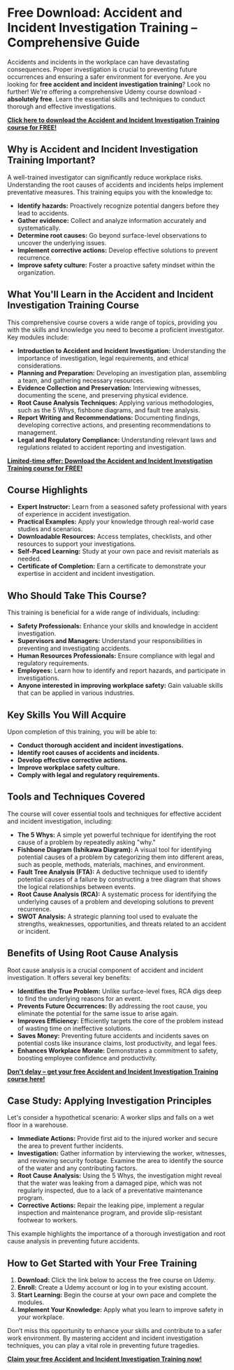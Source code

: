 # Free Download: Accident and Incident Investigation Training – Comprehensive Guide

Accidents and incidents in the workplace can have devastating consequences. Proper investigation is crucial to preventing future occurrences and ensuring a safer environment for everyone. Are you looking for **free accident and incident investigation training**? Look no further! We're offering a comprehensive Udemy course download - **absolutely free**. Learn the essential skills and techniques to conduct thorough and effective investigations.

[**Click here to download the Accident and Incident Investigation Training course for FREE!**](https://udemywork.com/accident-and-incident-investigation-training)

## Why is Accident and Incident Investigation Training Important?

A well-trained investigator can significantly reduce workplace risks. Understanding the root causes of accidents and incidents helps implement preventative measures. This training equips you with the knowledge to:

*   **Identify hazards:** Proactively recognize potential dangers before they lead to accidents.
*   **Gather evidence:** Collect and analyze information accurately and systematically.
*   **Determine root causes:** Go beyond surface-level observations to uncover the underlying issues.
*   **Implement corrective actions:** Develop effective solutions to prevent recurrence.
*   **Improve safety culture:** Foster a proactive safety mindset within the organization.

## What You'll Learn in the Accident and Incident Investigation Training Course

This comprehensive course covers a wide range of topics, providing you with the skills and knowledge you need to become a proficient investigator. Key modules include:

*   **Introduction to Accident and Incident Investigation:** Understanding the importance of investigation, legal requirements, and ethical considerations.
*   **Planning and Preparation:** Developing an investigation plan, assembling a team, and gathering necessary resources.
*   **Evidence Collection and Preservation:** Interviewing witnesses, documenting the scene, and preserving physical evidence.
*   **Root Cause Analysis Techniques:** Applying various methodologies, such as the 5 Whys, fishbone diagrams, and fault tree analysis.
*   **Report Writing and Recommendations:** Documenting findings, developing corrective actions, and presenting recommendations to management.
*   **Legal and Regulatory Compliance:** Understanding relevant laws and regulations related to accident reporting and investigation.

[**Limited-time offer: Download the Accident and Incident Investigation Training course for FREE!**](https://udemywork.com/accident-and-incident-investigation-training)

## Course Highlights

*   **Expert Instructor:** Learn from a seasoned safety professional with years of experience in accident investigation.
*   **Practical Examples:** Apply your knowledge through real-world case studies and scenarios.
*   **Downloadable Resources:** Access templates, checklists, and other resources to support your investigations.
*   **Self-Paced Learning:** Study at your own pace and revisit materials as needed.
*   **Certificate of Completion:** Earn a certificate to demonstrate your expertise in accident and incident investigation.

## Who Should Take This Course?

This training is beneficial for a wide range of individuals, including:

*   **Safety Professionals:** Enhance your skills and knowledge in accident investigation.
*   **Supervisors and Managers:** Understand your responsibilities in preventing and investigating accidents.
*   **Human Resources Professionals:** Ensure compliance with legal and regulatory requirements.
*   **Employees:** Learn how to identify and report hazards, and participate in investigations.
*   **Anyone interested in improving workplace safety:** Gain valuable skills that can be applied in various industries.

## Key Skills You Will Acquire

Upon completion of this training, you will be able to:

*   **Conduct thorough accident and incident investigations.**
*   **Identify root causes of accidents and incidents.**
*   **Develop effective corrective actions.**
*   **Improve workplace safety culture.**
*   **Comply with legal and regulatory requirements.**

## Tools and Techniques Covered

The course will cover essential tools and techniques for effective accident and incident investigation, including:

*   **The 5 Whys:** A simple yet powerful technique for identifying the root cause of a problem by repeatedly asking "why."
*   **Fishbone Diagram (Ishikawa Diagram):** A visual tool for identifying potential causes of a problem by categorizing them into different areas, such as people, methods, materials, machines, and environment.
*   **Fault Tree Analysis (FTA):** A deductive technique used to identify potential causes of a failure by constructing a tree diagram that shows the logical relationships between events.
*   **Root Cause Analysis (RCA):** A systematic process for identifying the underlying causes of a problem and developing solutions to prevent recurrence.
*   **SWOT Analysis:** A strategic planning tool used to evaluate the strengths, weaknesses, opportunities, and threats related to an accident or incident.

## Benefits of Using Root Cause Analysis

Root cause analysis is a crucial component of accident and incident investigation. It offers several key benefits:

*   **Identifies the True Problem:** Unlike surface-level fixes, RCA digs deep to find the underlying reasons for an event.
*   **Prevents Future Occurrences:** By addressing the root cause, you eliminate the potential for the same issue to arise again.
*   **Improves Efficiency:** Efficiently targets the core of the problem instead of wasting time on ineffective solutions.
*   **Saves Money:** Preventing future accidents and incidents saves on potential costs like insurance claims, lost productivity, and legal fees.
*   **Enhances Workplace Morale:** Demonstrates a commitment to safety, boosting employee confidence and productivity.

[**Don't delay – get your free Accident and Incident Investigation Training course here!**](https://udemywork.com/accident-and-incident-investigation-training)

## Case Study: Applying Investigation Principles

Let's consider a hypothetical scenario: A worker slips and falls on a wet floor in a warehouse.

*   **Immediate Actions:** Provide first aid to the injured worker and secure the area to prevent further incidents.
*   **Investigation:** Gather information by interviewing the worker, witnesses, and reviewing security footage. Examine the area to identify the source of the water and any contributing factors.
*   **Root Cause Analysis:** Using the 5 Whys, the investigation might reveal that the water was leaking from a damaged pipe, which was not regularly inspected, due to a lack of a preventative maintenance program.
*   **Corrective Actions:** Repair the leaking pipe, implement a regular inspection and maintenance program, and provide slip-resistant footwear to workers.

This example highlights the importance of a thorough investigation and root cause analysis in preventing future accidents.

## How to Get Started with Your Free Training

1.  **Download:** Click the link below to access the free course on Udemy.
2.  **Enroll:** Create a Udemy account or log in to your existing account.
3.  **Start Learning:** Begin the course at your own pace and complete the modules.
4.  **Implement Your Knowledge:** Apply what you learn to improve safety in your workplace.

Don’t miss this opportunity to enhance your skills and contribute to a safer work environment. By mastering accident and incident investigation techniques, you can play a vital role in preventing future tragedies.

[**Claim your free Accident and Incident Investigation Training now!**](https://udemywork.com/accident-and-incident-investigation-training)
